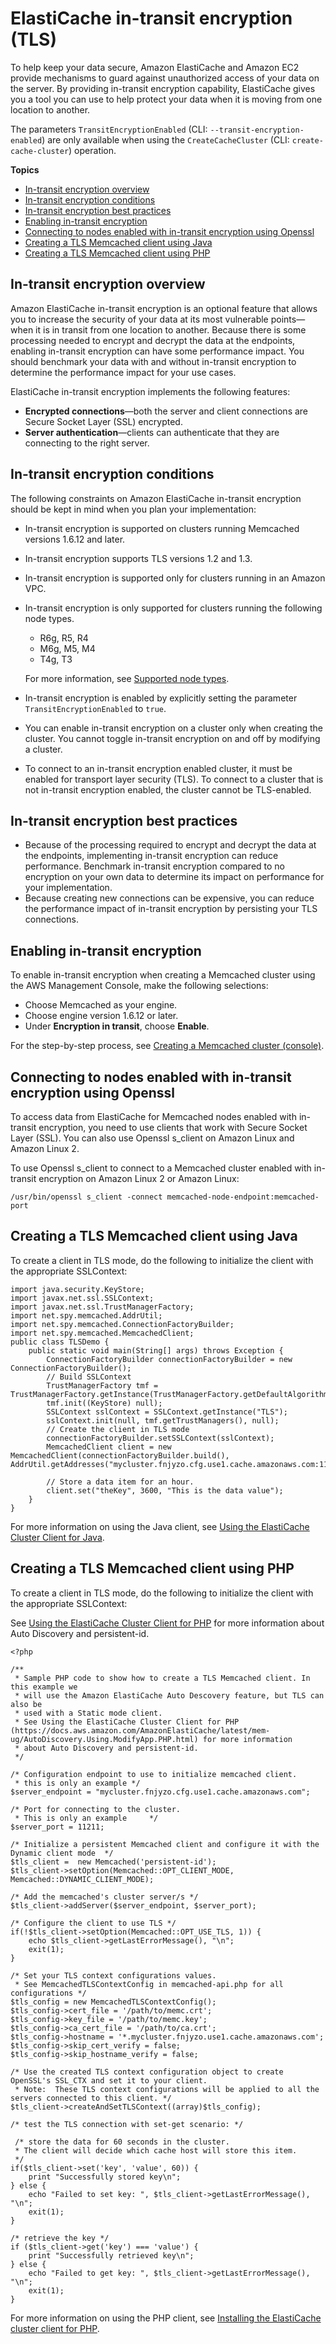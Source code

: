 # ElastiCache in\-transit encryption \(TLS\)<a name="in-transit-encryption"></a>

To help keep your data secure, Amazon ElastiCache and Amazon EC2 provide mechanisms to guard against unauthorized access of your data on the server\. By providing in\-transit encryption capability, ElastiCache gives you a tool you can use to help protect your data when it is moving from one location to another\. 

The parameters `TransitEncryptionEnabled` \(CLI: `--transit-encryption-enabled`\) are only available when using the `CreateCacheCluster` \(CLI: `create-cache-cluster`\) operation\.

**Topics**
+ [In\-transit encryption overview](#in-transit-encryption-overview)
+ [In\-transit encryption conditions](#in-transit-encryption-constraints)
+ [In\-transit encryption best practices](#in-transit-encryption-best-practices)
+ [Enabling in\-transit encryption](#in-transit-encryption-enable-existing)
+ [Connecting to nodes enabled with in\-transit encryption using Openssl](#in-transit-encryption-connect)
+ [Creating a TLS Memcached client using Java](#in-transit-encryption-connect-java)
+ [Creating a TLS Memcached client using PHP](#in-transit-encryption-connect-php)

## In\-transit encryption overview<a name="in-transit-encryption-overview"></a>

Amazon ElastiCache in\-transit encryption is an optional feature that allows you to increase the security of your data at its most vulnerable points—when it is in transit from one location to another\. Because there is some processing needed to encrypt and decrypt the data at the endpoints, enabling in\-transit encryption can have some performance impact\. You should benchmark your data with and without in\-transit encryption to determine the performance impact for your use cases\.

ElastiCache in\-transit encryption implements the following features:
+ **Encrypted connections**—both the server and client connections are Secure Socket Layer \(SSL\) encrypted\.
+ **Server authentication**—clients can authenticate that they are connecting to the right server\.

## In\-transit encryption conditions<a name="in-transit-encryption-constraints"></a>

The following constraints on Amazon ElastiCache in\-transit encryption should be kept in mind when you plan your implementation:
+ In\-transit encryption is supported on clusters running Memcached versions 1\.6\.12 and later\.
+ In\-transit encryption supports TLS versions 1\.2 and 1\.3\.
+ In\-transit encryption is supported only for clusters running in an Amazon VPC\.
+ In\-transit encryption is only supported for clusters running the following node types\.
  + R6g, R5, R4
  + M6g, M5, M4
  + T4g, T3

  For more information, see [Supported node types](CacheNodes.SupportedTypes.md)\.
+ In\-transit encryption is enabled by explicitly setting the parameter `TransitEncryptionEnabled` to `true`\.
+ You can enable in\-transit encryption on a cluster only when creating the cluster\. You cannot toggle in\-transit encryption on and off by modifying a cluster\. 
+ To connect to an in\-transit encryption enabled cluster, it must be enabled for transport layer security \(TLS\)\. To connect to a cluster that is not in\-transit encryption enabled, the cluster cannot be TLS\-enabled\.

## In\-transit encryption best practices<a name="in-transit-encryption-best-practices"></a>
+ Because of the processing required to encrypt and decrypt the data at the endpoints, implementing in\-transit encryption can reduce performance\. Benchmark in\-transit encryption compared to no encryption on your own data to determine its impact on performance for your implementation\.
+ Because creating new connections can be expensive, you can reduce the performance impact of in\-transit encryption by persisting your TLS connections\.

## Enabling in\-transit encryption<a name="in-transit-encryption-enable-existing"></a>

To enable in\-transit encryption when creating a Memcached cluster using the AWS Management Console, make the following selections:
+ Choose Memcached as your engine\.
+ Choose engine version 1\.6\.12 or later\.
+ Under **Encryption in transit**, choose **Enable**\.

 For the step\-by\-step process, see [Creating a Memcached cluster \(console\)](https://docs.aws.amazon.com/AmazonElastiCache/latest/mem-ug/Clusters.Create.html)\. 

## Connecting to nodes enabled with in\-transit encryption using Openssl<a name="in-transit-encryption-connect"></a>

To access data from ElastiCache for Memcached nodes enabled with in\-transit encryption, you need to use clients that work with Secure Socket Layer \(SSL\)\. You can also use Openssl s\_client on Amazon Linux and Amazon Linux 2\. 

To use Openssl s\_client to connect to a Memcached cluster enabled with in\-transit encryption on Amazon Linux 2 or Amazon Linux:

```
/usr/bin/openssl s_client -connect memcached-node-endpoint:memcached-port
```

## Creating a TLS Memcached client using Java<a name="in-transit-encryption-connect-java"></a>

To create a client in TLS mode, do the following to initialize the client with the appropriate SSLContext:

```
import java.security.KeyStore;
import javax.net.ssl.SSLContext;
import javax.net.ssl.TrustManagerFactory;
import net.spy.memcached.AddrUtil;
import net.spy.memcached.ConnectionFactoryBuilder;
import net.spy.memcached.MemcachedClient;
public class TLSDemo {
    public static void main(String[] args) throws Exception {
        ConnectionFactoryBuilder connectionFactoryBuilder = new ConnectionFactoryBuilder();
        // Build SSLContext
        TrustManagerFactory tmf = TrustManagerFactory.getInstance(TrustManagerFactory.getDefaultAlgorithm());
        tmf.init((KeyStore) null);
        SSLContext sslContext = SSLContext.getInstance("TLS");
        sslContext.init(null, tmf.getTrustManagers(), null);
        // Create the client in TLS mode
        connectionFactoryBuilder.setSSLContext(sslContext);
        MemcachedClient client = new MemcachedClient(connectionFactoryBuilder.build(), AddrUtil.getAddresses("mycluster.fnjyzo.cfg.use1.cache.amazonaws.com:11211"));

        // Store a data item for an hour.
        client.set("theKey", 3600, "This is the data value");
    }
}
```

For more information on using the Java client, see [Using the ElastiCache Cluster Client for Java](AutoDiscovery.Using.ModifyApp.Java.md)\.

## Creating a TLS Memcached client using PHP<a name="in-transit-encryption-connect-php"></a>

To create a client in TLS mode, do the following to initialize the client with the appropriate SSLContext:

See [Using the ElastiCache Cluster Client for PHP](AutoDiscovery.Using.ModifyApp.PHP.md) for more information about Auto Discovery and persistent\-id\.

```
<?php

/**
 * Sample PHP code to show how to create a TLS Memcached client. In this example we
 * will use the Amazon ElastiCache Auto Descovery feature, but TLS can also be
 * used with a Static mode client. 
 * See Using the ElastiCache Cluster Client for PHP (https://docs.aws.amazon.com/AmazonElastiCache/latest/mem-ug/AutoDiscovery.Using.ModifyApp.PHP.html) for more information 
 * about Auto Discovery and persistent-id.
 */

/* Configuration endpoint to use to initialize memcached client.
 * this is only an example */
$server_endpoint = "mycluster.fnjyzo.cfg.use1.cache.amazonaws.com";

/* Port for connecting to the cluster. 
 * This is only an example     */
$server_port = 11211;

/* Initialize a persistent Memcached client and configure it with the Dynamic client mode  */
$tls_client =  new Memcached('persistent-id');
$tls_client->setOption(Memcached::OPT_CLIENT_MODE, Memcached::DYNAMIC_CLIENT_MODE);

/* Add the memcached's cluster server/s */
$tls_client->addServer($server_endpoint, $server_port);

/* Configure the client to use TLS */
if(!$tls_client->setOption(Memcached::OPT_USE_TLS, 1)) {
    echo $tls_client->getLastErrorMessage(), "\n";
    exit(1);
}

/* Set your TLS context configurations values.
 * See MemcachedTLSContextConfig in memcached-api.php for all configurations */
$tls_config = new MemcachedTLSContextConfig();
$tls_config->cert_file = '/path/to/memc.crt';
$tls_config->key_file = '/path/to/memc.key';
$tls_config->ca_cert_file = '/path/to/ca.crt';
$tls_config->hostname = '*.mycluster.fnjyzo.use1.cache.amazonaws.com';
$tls_config->skip_cert_verify = false;
$tls_config->skip_hostname_verify = false;

/* Use the created TLS context configuration object to create OpenSSL's SSL_CTX and set it to your client.
 * Note:  These TLS context configurations will be applied to all the servers connected to this client. */
$tls_client->createAndSetTLSContext((array)$tls_config);

/* test the TLS connection with set-get scenario: */

 /* store the data for 60 seconds in the cluster.
 * The client will decide which cache host will store this item.
 */
if($tls_client->set('key', 'value', 60)) {
    print "Successfully stored key\n";
} else {
    echo "Failed to set key: ", $tls_client->getLastErrorMessage(), "\n";
    exit(1);
}

/* retrieve the key */
if ($tls_client->get('key') === 'value') {
    print "Successfully retrieved key\n";
} else {
    echo "Failed to get key: ", $tls_client->getLastErrorMessage(), "\n";
    exit(1);
}
```

For more information on using the PHP client, see [Installing the ElastiCache cluster client for PHP](Appendix.PHPAutoDiscoverySetup.md)\.